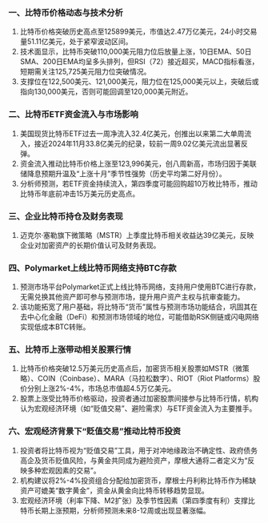 ### 一、比特币价格动态与技术分析
1. 比特币价格突破历史高点至125899美元，市值达2.47万亿美元，24小时交易量51.11亿美元，处于紧窄波动区间。
2. 技术面显示，比特币突破110,000美元阻力位后放量上涨，10日EMA、50日SMA、200日EMA均呈多头排列，但RSI（72）接近超买，MACD指标看涨，短期需关注125,725美元阻力位突破情况。
3. 支撑位在122,500美元、121,000美元，阻力位在125,000美元以上，突破后或指向130,000美元，否则可能回调至120,000美元附近。

### 二、比特币ETF资金流入与市场影响
1. 美国现货比特币ETF过去一周净流入32.4亿美元，创推出以来第二大单周流入，接近2024年11月33.8亿美元的纪录，较前一周9.02亿美元流出显著反弹。
2. 资金流入推动比特币价格上涨至123,996美元，创八周新高，市场归因于美联储降息预期升温及“上涨十月”季节性强势（历史平均第二好月份）。
3. 分析师预测，若ETF资金持续流入，第四季度可能回购超10万枚比特币，推动比特币年底前冲击15万美元历史高点。

### 三、企业比特币持仓及财务表现
1. 迈克尔·塞勒旗下微策略（MSTR）上季度比特币相关收益达39亿美元，反映企业对加密资产的长期价值认可及财务表现。

### 四、Polymarket上线比特币网络支持BTC存款
1. 预测市场平台Polymarket正式上线比特币网络，支持用户使用BTC进行存款，无需兑换其他资产即可参与预测市场，提升用户资产主权与抗审查能力。
2. 该功能拓宽了用户基础，将比特币“货币”属性与预测市场功能结合，巩固其在去中心化金融（DeFi）和预测市场领域的地位，可能借助RSK侧链或闪电网络实现低成本BTC转账。

### 五、比特币上涨带动相关股票行情
1. 比特币价格突破12.5万美元历史高点后，加密货币相关股票如MSTR（微策略）、COIN（Coinbase）、MARA（马拉松数字）、RIOT（Riot Platforms）股价分别上涨2%-4%，市场总市值超4.5万亿美元。
2. 股票上涨受比特币价格驱动，投资者通过加密股票间接参与比特币行情，机构认为宏观经济环境（如“贬值交易”、避险需求）与ETF资金流入为主要推手。

### 六、宏观经济背景下“贬值交易”推动比特币投资
1. 投资者将比特币视为“贬值交易”工具，用于对冲地缘政治不确定性、政府债务高企及货币贬值风险，与黄金共同成为避险资产，摩根大通将二者定义为“反映多种宏观因素的交易”。
2. 机构建议将2%-4%投资组合分配给加密货币，摩根士丹利称比特币作为稀缺资产可媲美“数字黄金”，资金从黄金向比特币转移趋势显现。
3. 宏观经济环境（利率下降、M2扩张）及季节性因素（第四季度有利）支撑比特币长期上涨预期，分析师预测未来8-12周或出现显著涨幅。
